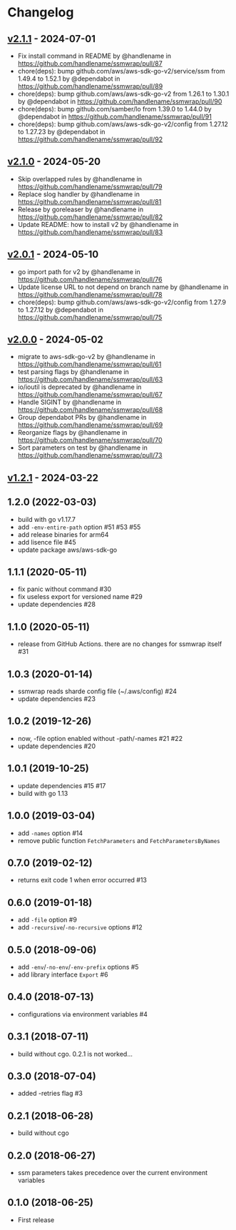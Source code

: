 # Changelog

## [v2.1.1](https://github.com/handlename/ssmwrap/compare/v2.1.0...v2.1.1) - 2024-07-01
- Fix install command in README by @handlename in https://github.com/handlename/ssmwrap/pull/87
- chore(deps): bump github.com/aws/aws-sdk-go-v2/service/ssm from 1.49.4 to 1.52.1 by @dependabot in https://github.com/handlename/ssmwrap/pull/89
- chore(deps): bump github.com/aws/aws-sdk-go-v2 from 1.26.1 to 1.30.1 by @dependabot in https://github.com/handlename/ssmwrap/pull/90
- chore(deps): bump github.com/samber/lo from 1.39.0 to 1.44.0 by @dependabot in https://github.com/handlename/ssmwrap/pull/91
- chore(deps): bump github.com/aws/aws-sdk-go-v2/config from 1.27.12 to 1.27.23 by @dependabot in https://github.com/handlename/ssmwrap/pull/92

## [v2.1.0](https://github.com/handlename/ssmwrap/compare/v2.0.1...v2.1.0) - 2024-05-20
- Skip overlapped rules by @handlename in https://github.com/handlename/ssmwrap/pull/79
- Replace slog handler by @handlename in https://github.com/handlename/ssmwrap/pull/81
- Release by goreleaser by @handlename in https://github.com/handlename/ssmwrap/pull/82
- Update README: how to install v2 by @handlename in https://github.com/handlename/ssmwrap/pull/83

## [v2.0.1](https://github.com/handlename/ssmwrap/compare/v2.0.0...v2.0.1) - 2024-05-10
- go import path for v2 by @handlename in https://github.com/handlename/ssmwrap/pull/76
- Update license URL to not depend on branch name by @handlename in https://github.com/handlename/ssmwrap/pull/78
- chore(deps): bump github.com/aws/aws-sdk-go-v2/config from 1.27.9 to 1.27.12 by @dependabot in https://github.com/handlename/ssmwrap/pull/75

## [v2.0.0](https://github.com/handlename/ssmwrap/compare/v1.2.2...v2.0.0) - 2024-05-02
- migrate to aws-sdk-go-v2 by @handlename in https://github.com/handlename/ssmwrap/pull/61
- test parsing flags by @handlename in https://github.com/handlename/ssmwrap/pull/63
- io/ioutil is deprecated by @handlename in https://github.com/handlename/ssmwrap/pull/67
- Handle SIGINT by @handlename in https://github.com/handlename/ssmwrap/pull/68
- Group dependabot PRs by @handlename in https://github.com/handlename/ssmwrap/pull/69
- Reorganize flags by @handlename in https://github.com/handlename/ssmwrap/pull/70
- Sort parameters on test by @handlename in https://github.com/handlename/ssmwrap/pull/73

## [v1.2.1](https://github.com/handlename/ssmwrap/compare/v1.2.1...v1.2.1) - 2024-03-22

## 1.2.0 (2022-03-03)

- build with go v1.17.7
- add `-env-entire-path` option #51 #53 #55
- add release binaries for arm64
- add lisence file #45
- update package aws/aws-sdk-go

## 1.1.1 (2020-05-11)

- fix panic without command #30
- fix useless export for versioned name #29
- update dependencies #28

## 1.1.0 (2020-05-11)

- release from GitHub Actions. there are no changes for ssmwrap itself #31

## 1.0.3 (2020-01-14)

- ssmwrap reads sharde config file (~/.aws/config) #24
- update dependencies #23

## 1.0.2 (2019-12-26)

- now, -file option enabled without -path/-names #21 #22
- update dependencies #20

## 1.0.1 (2019-10-25)

- update dependencies #15 #17
- build with go 1.13

## 1.0.0 (2019-03-04)

- add `-names` option #14
- remove public function `FetchParameters` and `FetchParametersByNames`

## 0.7.0 (2019-02-12)

- returns exit code 1 when error occurred #13

## 0.6.0 (2019-01-18)

- add `-file` option #9
- add `-recursive`/`-no-recursive` options #12

## 0.5.0 (2018-09-06)

- add `-env`/`-no-env`/`-env-prefix` options #5
- add library interface `Export` #6

## 0.4.0 (2018-07-13)

- configurations via environment variables #4

## 0.3.1 (2018-07-11)

- build without cgo. 0.2.1 is not worked...

## 0.3.0 (2018-07-04)

- added -retries flag #3

## 0.2.1 (2018-06-28)

- build without cgo

## 0.2.0 (2018-06-27)

- ssm parameters takes precedence over the current environment variables

## 0.1.0 (2018-06-25)

- First release
